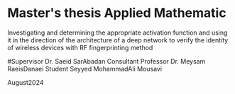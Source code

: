 # Master's thesis Applied Mathematic
Investigating and determining the appropriate activation function and using it in the direction of the architecture of a deep network to verify the identity of wireless devices with RF fingerprinting method

#Supervisor
Dr. Saeid SarAbadan
Consultant Professor
Dr. Meysam RaeisDanaei
Student
Seyyed MohammadAli Mousavi

 August2024
